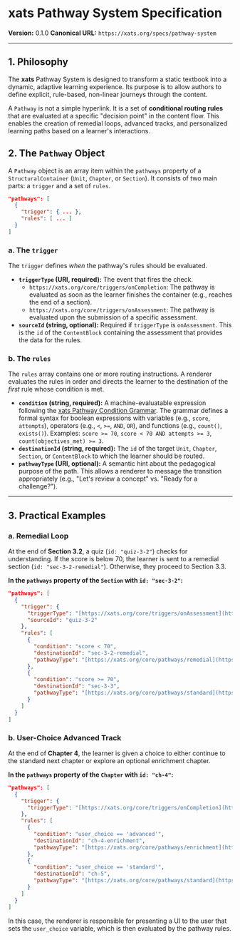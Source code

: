 # xats Pathway System Specification

**Version:** 0.1.0
**Canonical URL:** `https://xats.org/specs/pathway-system`

---

## 1. Philosophy

The **xats** Pathway System is designed to transform a static textbook into a dynamic, adaptive learning experience. Its purpose is to allow authors to define explicit, rule-based, non-linear journeys through the content.

A `Pathway` is not a simple hyperlink. It is a set of **conditional routing rules** that are evaluated at a specific "decision point" in the content flow. This enables the creation of remedial loops, advanced tracks, and personalized learning paths based on a learner's interactions.

## 2. The `Pathway` Object

A `Pathway` object is an array item within the `pathways` property of a `StructuralContainer` (`Unit`, `Chapter`, or `Section`). It consists of two main parts: a `trigger` and a set of `rules`.

```json
"pathways": [
  {
    "trigger": { ... },
    "rules": [ ... ]
  }
]
```

### a. The `trigger`

The `trigger` defines *when* the pathway's rules should be evaluated.

- **`triggerType` (URI, required):** The event that fires the check.
  - `https://xats.org/core/triggers/onCompletion`: The pathway is evaluated as soon as the learner finishes the container (e.g., reaches the end of a section).
  - `https://xats.org/core/triggers/onAssessment`: The pathway is evaluated upon the submission of a specific assessment.
- **`sourceId` (string, optional):** Required if `triggerType` is `onAssessment`. This is the `id` of the `ContentBlock` containing the assessment that provides the data for the rules.

### b. The `rules`

The `rules` array contains one or more routing instructions. A renderer evaluates the rules in order and directs the learner to the destination of the *first* rule whose condition is met.

- **`condition` (string, required):** A machine-evaluatable expression following the [xats Pathway Condition Grammar](./pathway-condition-grammar.md). The grammar defines a formal syntax for boolean expressions with variables (e.g., `score`, `attempts`), operators (e.g., `<`, `>=`, `AND`, `OR`), and functions (e.g., `count()`, `exists()`). Examples: `score >= 70`, `score < 70 AND attempts >= 3`, `count(objectives_met) >= 3`.
- **`destinationId` (string, required):** The `id` of the target `Unit`, `Chapter`, `Section`, or `ContentBlock` to which the learner should be routed.
- **`pathwayType` (URI, optional):** A semantic hint about the pedagogical purpose of the path. This allows a renderer to message the transition appropriately (e.g., "Let's review a concept" vs. "Ready for a challenge?").

---

## 3. Practical Examples

### a. Remedial Loop

At the end of **Section 3.2**, a quiz (`id: "quiz-3-2"`) checks for understanding. If the score is below 70, the learner is sent to a remedial section (`id: "sec-3-2-remedial"`). Otherwise, they proceed to Section 3.3.

**In the `pathways` property of the `Section` with `id: "sec-3-2"`:**
```json
"pathways": [
  {
    "trigger": {
      "triggerType": "[https://xats.org/core/triggers/onAssessment](https://xats.org/core/triggers/onAssessment)",
      "sourceId": "quiz-3-2"
    },
    "rules": [
      {
        "condition": "score < 70",
        "destinationId": "sec-3-2-remedial",
        "pathwayType": "[https://xats.org/core/pathways/remedial](https://xats.org/core/pathways/remedial)"
      },
      {
        "condition": "score >= 70",
        "destinationId": "sec-3-3",
        "pathwayType": "[https://xats.org/core/pathways/standard](https://xats.org/core/pathways/standard)"
      }
    ]
  }
]
```

### b. User-Choice Advanced Track

At the end of **Chapter 4**, the learner is given a choice to either continue to the standard next chapter or explore an optional enrichment chapter.

**In the `pathways` property of the `Chapter` with `id: "ch-4"`:**
```json
"pathways": [
  {
    "trigger": {
      "triggerType": "[https://xats.org/core/triggers/onCompletion](https://xats.org/core/triggers/onCompletion)"
    },
    "rules": [
      {
        "condition": "user_choice == 'advanced'",
        "destinationId": "ch-4-enrichment",
        "pathwayType": "[https://xats.org/core/pathways/enrichment](https://xats.org/core/pathways/enrichment)"
      },
      {
        "condition": "user_choice == 'standard'",
        "destinationId": "ch-5",
        "pathwayType": "[https://xats.org/core/pathways/standard](https://xats.org/core/pathways/standard)"
      }
    ]
  }
]
```
In this case, the renderer is responsible for presenting a UI to the user that sets the `user_choice` variable, which is then evaluated by the pathway rules.
